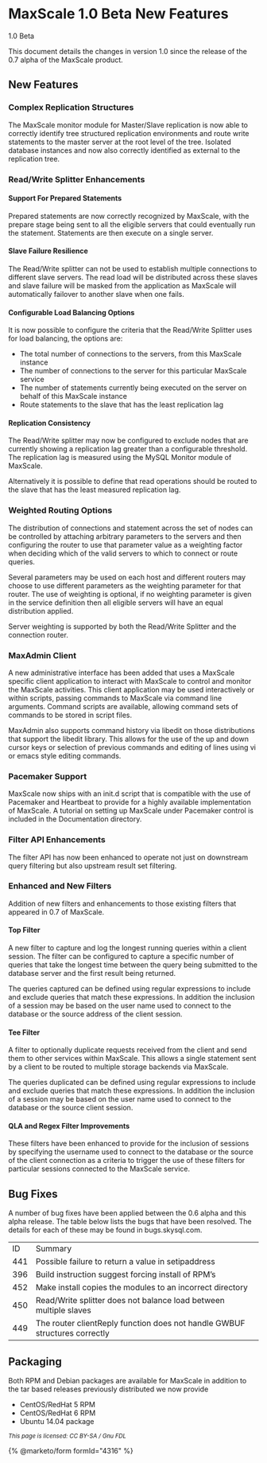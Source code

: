 # MaxScale 1.0 Beta New Features

1.0 Beta

This document details the changes in version 1.0 since the release of the 0.7 alpha of the MaxScale product.

## New Features

### Complex Replication Structures

The MaxScale monitor module for Master/Slave replication is now able to correctly identify tree structured replication environments and route write statements to the master server at the root level of the tree. Isolated database instances and now also correctly identified as external to the replication tree.

### Read/Write Splitter Enhancements

#### Support For Prepared Statements

Prepared statements are now correctly recognized by MaxScale, with the prepare stage being sent to all the eligible servers that could eventually run the statement. Statements are then execute on a single server.

#### Slave Failure Resilience

The Read/Write splitter can not be used to establish multiple connections to different slave servers. The read load will be distributed across these slaves and slave failure will be masked from the application as MaxScale will automatically failover to another slave when one fails.

#### Configurable Load Balancing Options

It is now possible to configure the criteria that the Read/Write Splitter uses for load balancing, the options are:

* The total number of connections to the servers, from this MaxScale instance
* The number of connections to the server for this particular MaxScale service
* The number of statements currently being executed on the server on behalf of this MaxScale instance
* Route statements to the slave that has the least replication lag

#### Replication Consistency

The Read/Write splitter may now be configured to exclude nodes that are currently showing a replication lag greater than a configurable threshold. The replication lag is measured using the MySQL Monitor module of MaxScale.

Alternatively it is possible to define that read operations should be routed to the slave that has the least measured replication lag.

### Weighted Routing Options

The distribution of connections and statement across the set of nodes can be controlled by attaching arbitrary parameters to the servers and then configuring the router to use that parameter value as a weighting factor when deciding which of the valid servers to which to connect or route queries.

Several parameters may be used on each host and different routers may choose to use different parameters as the weighting parameter for that router. The use of weighting is optional, if no weighting parameter is given in the service definition then all eligible servers will have an equal distribution applied.

Server weighting is supported by both the Read/Write Splitter and the connection router.

### MaxAdmin Client

A new administrative interface has been added that uses a MaxScale specific client application to interact with MaxScale to control and monitor the MaxScale activities. This client application may be used interactively or within scripts, passing commands to MaxScale via command line arguments. Command scripts are available, allowing command sets of commands to be stored in script files.

MaxAdmin also supports command history via libedit on those distributions that support the libedit library. This allows for the use of the up and down cursor keys or selection of previous commands and editing of lines using vi or emacs style editing commands.

### Pacemaker Support

MaxScale now ships with an init.d script that is compatible with the use of Pacemaker and Heartbeat to provide for a highly available implementation of MaxScale. A tutorial on setting up MaxScale under Pacemaker control is included in the Documentation directory.

### Filter API Enhancements

The filter API has now been enhanced to operate not just on downstream query filtering but also upstream result set filtering.

### Enhanced and New Filters

Addition of new filters and enhancements to those existing filters that appeared in 0.7 of MaxScale.

#### Top Filter

A new filter to capture and log the longest running queries within a client session. The filter can be configured to capture a specific number of queries that take the longest time between the query being submitted to the database server and the first result being returned.

The queries captured can be defined using regular expressions to include and exclude queries that match these expressions. In addition the inclusion of a session may be based on the user name used to connect to the database or the source address of the client session.

#### Tee Filter

A filter to optionally duplicate requests received from the client and send them to other services within MaxScale. This allows a single statement sent by a client to be routed to multiple storage backends via MaxScale.

The queries duplicated can be defined using regular expressions to include and exclude queries that match these expressions. In addition the inclusion of a session may be based on the user name used to connect to the database or the source client session.

#### QLA and Regex Filter Improvements

These filters have been enhanced to provide for the inclusion of sessions by specifying the username used to connect to the database or the source of the client connection as a criteria to trigger the use of these filters for particular sessions connected to the MaxScale service.

## Bug Fixes

A number of bug fixes have been applied between the 0.6 alpha and this alpha release. The table below lists the bugs that have been resolved. The details for each of these may be found in bugs.skysql.com.

|     |                                                                            |
| --- | -------------------------------------------------------------------------- |
| ID  | Summary                                                                    |
| 441 | Possible failure to return a value in setipaddress                         |
| 396 | Build instruction suggest forcing install of RPM’s                         |
| 452 | Make install copies the modules to an incorrect directory                  |
| 450 | Read/Write splitter does not balance load between multiple slaves          |
| 449 | The router clientReply function does not handle GWBUF structures correctly |

## Packaging

Both RPM and Debian packages are available for MaxScale in addition to the tar based releases previously distributed we now provide

* CentOS/RedHat 5 RPM
* CentOS/RedHat 6 RPM
* Ubuntu 14.04 package

<sub>_This page is licensed: CC BY-SA / Gnu FDL_</sub>

{% @marketo/form formId="4316" %}
